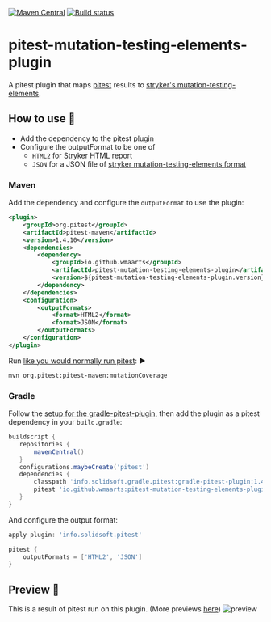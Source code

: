 [![Maven Central](https://img.shields.io/maven-central/v/io.github.wmaarts/pitest-mutation-testing-elements-plugin.svg?color=brightgreen&label=Maven%20Central)](https://search.maven.org/artifact/io.github.wmaarts/pitest-mutation-testing-elements-plugin)
[![Build status](https://github.com/wmaarts/pitest-mutation-testing-elements-plugin/workflows/CI/badge.svg)](https://github.com/wmaarts/pitest-mutation-testing-elements-plugin/actions)

# pitest-mutation-testing-elements-plugin

A pitest plugin that maps [pitest](https://github.com/hcoles/pitest) results to [stryker's mutation-testing-elements](https://github.com/stryker-mutator/mutation-testing-elements/tree/master/packages/report-schema).

## How to use 💁

- Add the dependency to the pitest plugin
- Configure the outputFormat to be one of
  - `HTML2` for Stryker HTML report
  - `JSON` for a JSON file of [stryker mutation-testing-elements format](https://github.com/stryker-mutator/mutation-testing-elements/tree/master/packages/report-schema)

### Maven

Add the dependency and configure the `outputFormat` to use the plugin:

```xml
<plugin>
    <groupId>org.pitest</groupId>
    <artifactId>pitest-maven</artifactId>
    <version>1.4.10</version>
    <dependencies>
        <dependency>
            <groupId>io.github.wmaarts</groupId>
            <artifactId>pitest-mutation-testing-elements-plugin</artifactId>
            <version>${pitest-mutation-testing-elements-plugin.version}</version>
        </dependency>
    </dependencies>
    <configuration>
        <outputFormats>
            <format>HTML2</format>
            <format>JSON</format>
        </outputFormats>
    </configuration>
</plugin>
```

Run [like you would normally run pitest](http://pitest.org/quickstart/maven/): ▶

```shell
mvn org.pitest:pitest-maven:mutationCoverage
```

### Gradle

Follow the [setup for the gradle-pitest-plugin](https://gradle-pitest-plugin.solidsoft.info/#pit-test-plugins-support), then add the plugin as a pitest dependency in your `build.gradle`:

```gradle
buildscript {
   repositories {
       mavenCentral()
   }
   configurations.maybeCreate('pitest')
   dependencies {
       classpath 'info.solidsoft.gradle.pitest:gradle-pitest-plugin:1.4.7'
       pitest 'io.github.wmaarts:pitest-mutation-testing-elements-plugin:${pluginVersion}'
   }
}
```

And configure the output format:

```gradle
apply plugin: 'info.solidsoft.pitest'

pitest {
    outputFormats = ['HTML2', 'JSON']
}
```

## Preview 🔮

This is a result of pitest run on this plugin. (More previews [here](https://github.com/stryker-mutator/mutation-testing-elements/tree/master/packages/elements#mutation-testing-elements))
![preview](https://user-images.githubusercontent.com/10114577/217536203-2148ebe0-bd71-4132-8123-39e1eca58f52.png)
